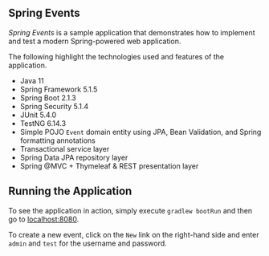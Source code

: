 ## Spring Events

_Spring Events_ is a sample application that demonstrates how to implement and test a modern Spring-powered web application.

The following highlight the technologies used and features of the application.

* Java 11
* Spring Framework 5.1.5
* Spring Boot 2.1.3
* Spring Security 5.1.4
* JUnit 5.4.0
* TestNG 6.14.3
* Simple POJO `Event` domain entity using JPA, Bean Validation, and Spring formatting annotations
* Transactional service layer
* Spring Data JPA repository layer
* Spring @MVC + Thymeleaf & REST presentation layer

## Running the Application

To see the application in action, simply execute `gradlew bootRun` and then go to [localhost:8080](http://localhost:8080/).

To create a new event, click on the `New` link on the right-hand side and enter `admin` and `test` for the username and password.
